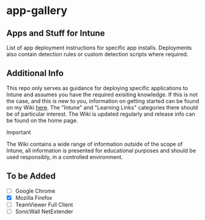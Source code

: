 # app-gallery
## Apps and Stuff for Intune

List of app deployment instructions for specific app installs. Deployments also contain detection rules or custom detection scripts where required.

## Additional Info

This repo only serves as guidance for deploying specific applications to Intune and assumes you have the required exisiting knowledge. If this is not the case, and this is new to you, information on getting started can be found on my Wiki [here](https://contrxl.gitbook.io/in-contrxl/). The "Intune" and "Learning Links" categories there should be of particular interest. The Wiki is updated regularly and release info can be found on the home page.

> [!IMPORTANT]
> The Wiki contains a wide range of information outside of the scope of Intune, all information is presented for educational purposes and should be used responsibly, in a controlled environment. 

## To be Added

- [ ] Google Chrome
- [x] Mozilla Firefox
- [ ] TeamViewer Full Client
- [ ] SonicWall NetExtender